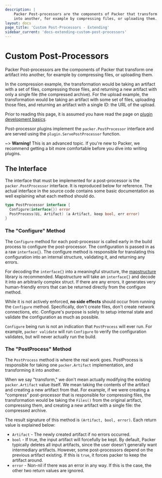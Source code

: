 ```yaml
---
description: |
    Packer Post-processors are the components of Packer that transform one artifact
    into another, for example by compressing files, or uploading them.
layout: docs
page_title: 'Custom Post-Processors - Extending'
sidebar_current: 'docs-extending-custom-post-processors'
---
```


# Custom Post-Processors

Packer Post-processors are the components of Packer that transform one artifact
into another, for example by compressing files, or uploading them.

In the compression example, the transformation would be taking an artifact with
a set of files, compressing those files, and returning a new artifact with only
a single file (the compressed archive). For the upload example, the
transformation would be taking an artifact with some set of files, uploading
those files, and returning an artifact with a single ID: the URL of the upload.

Prior to reading this page, it is assumed you have read the page on [plugin
development basics](/docs/extending/plugins.html).

Post-processor plugins implement the `packer.PostProcessor` interface and are
served using the `plugin.ServePostProcessor` function.

~&gt; **Warning!** This is an advanced topic. If you're new to Packer, we
recommend getting a bit more comfortable before you dive into writing plugins.

## The Interface

The interface that must be implemented for a post-processor is the
`packer.PostProcessor` interface. It is reproduced below for reference. The
actual interface in the source code contains some basic documentation as well
explaining what each method should do.

``` go
type PostProcessor interface {
  Configure(interface{}) error
  PostProcess(Ui, Artifact) (a Artifact, keep bool, err error)
}
```

### The "Configure" Method

The `Configure` method for each post-processor is called early in the build
process to configure the post-processor. The configuration is passed in as a
raw `interface{}`. The configure method is responsible for translating this
configuration into an internal structure, validating it, and returning any
errors.

For decoding the `interface{}` into a meaningful structure, the
[mapstructure](https://github.com/mitchellh/mapstructure) library is
recommended. Mapstructure will take an `interface{}` and decode it into an
arbitrarily complex struct. If there are any errors, it generates very
human-friendly errors that can be returned directly from the configure method.

While it is not actively enforced, **no side effects** should occur from
running the `Configure` method. Specifically, don't create files, don't create
network connections, etc. Configure's purpose is solely to setup internal state
and validate the configuration as much as possible.

`Configure` being run is not an indication that `PostProcess` will ever run.
For example, `packer validate` will run `Configure` to verify the configuration
validates, but will never actually run the build.

### The "PostProcess" Method

The `PostProcess` method is where the real work goes. PostProcess is
responsible for taking one `packer.Artifact` implementation, and transforming
it into another.

When we say "transform," we don't mean actually modifying the existing
`packer.Artifact` value itself. We mean taking the contents of the artifact and
creating a new artifact from that. For example, if we were creating a
"compress" post-processor that is responsible for compressing files, the
transformation would be taking the `Files()` from the original artifact,
compressing them, and creating a new artifact with a single file: the
compressed archive.

The result signature of this method is `(Artifact, bool, error)`. Each return
value is explained below:

-   `Artifact` - The newly created artifact if no errors occurred.
-   `bool` - If true, the input artifact will forcefully be kept. By default,
    Packer typically deletes all input artifacts, since the user doesn't
    generally want intermediary artifacts. However, some post-processors depend
    on the previous artifact existing. If this is `true`, it forces packer to
    keep the artifact around.
-   `error` - Non-nil if there was an error in any way. If this is the case,
    the other two return values are ignored.
